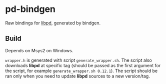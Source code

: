 # pd-bindgen

Raw bindings for [libpd](https://github.com/libpd/libpd), generated by bindgen.




## Build

Depends on Msys2 on Windows.

`wrapper.h` is generated with script `generate_wrapper.sh`. The script also
downloads **libpd** at specific tag (should be passed as the first argument for
the script, for example `generate_wrapper.sh 0.12.1`). The script should be ran
only when you need to update **libpd** sources to a new version/tag.
